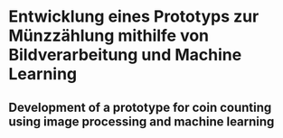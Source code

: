 # Entwicklung eines Prototyps zur Münzzählung mithilfe von Bildverarbeitung und Machine Learning
## Development of a prototype for coin counting using image processing and machine learning 
